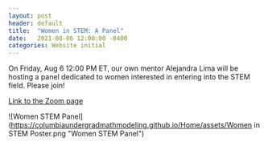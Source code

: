 ```yaml
---
layout: post
header: default
title:  "Women in STEM: A Panel"
date:   2021-08-06 12:00:00 -0400
categories: Website initial
---
```

On Friday, Aug 6 12:00 PM ET, our own mentor Alejandra Lima will be hosting a panel dedicated to women interested in entering into the STEM field. Please join!

[Link to the Zoom page](https://columbiauniversity.zoom.us/j/95400102991?pwd=OHVFd3RacWZNejZiR1FjZzk0MmduUT09)

![Women STEM Panel](https://columbiaundergradmathmodeling.github.io/Home/assets/Women in STEM Poster.png "Women STEM Panel")
